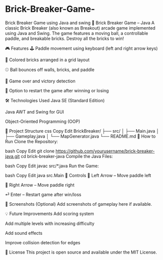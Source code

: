 # Brick-Breaker-Game-
Brick Breaker Game using Java and swing
🧱 Brick Breaker Game – Java
A classic Brick Breaker (also known as Breakout) arcade game implemented using Java and Swing. The game features a moving ball, a controllable paddle, and breakable bricks. Destroy all the bricks to win!

🎮 Features
🕹️ Paddle movement using keyboard (left and right arrow keys)

🧱 Colored bricks arranged in a grid layout

⚾ Ball bounces off walls, bricks, and paddle

🎯 Game over and victory detection

🔁 Option to restart the game after winning or losing

🛠️ Technologies Used
Java SE (Standard Edition)

Java AWT and Swing for GUI

Object-Oriented Programming (OOP)

📁 Project Structure
css
Copy
Edit
BrickBreaker/
├── src/
│   ├── Main.java
│   ├── Gameplay.java
│   └── MapGenerator.java
└── README.md
🚀 How to Run
Clone the Repository:

bash
Copy
Edit
git clone https://github.com/yourusername/brick-breaker-java.git
cd brick-breaker-java
Compile the Java Files:

bash
Copy
Edit
javac src/*.java
Run the Game:

bash
Copy
Edit
java src.Main
🎨 Controls
🔄 Left Arrow – Move paddle left

🔄 Right Arrow – Move paddle right

⏎ Enter – Restart game after win/loss

📸 Screenshots (Optional)
Add screenshots of gameplay here if available.

💡 Future Improvements
Add scoring system

Add multiple levels with increasing difficulty

Add sound effects

Improve collision detection for edges

📄 License
This project is open source and available under the MIT License.
